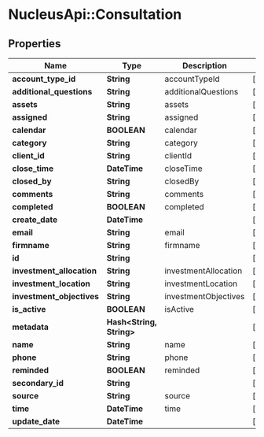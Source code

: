 # NucleusApi::Consultation

## Properties
Name | Type | Description | Notes
------------ | ------------- | ------------- | -------------
**account_type_id** | **String** | accountTypeId | [optional] 
**additional_questions** | **String** | additionalQuestions | [optional] 
**assets** | **String** | assets | [optional] 
**assigned** | **String** | assigned | [optional] 
**calendar** | **BOOLEAN** | calendar | [optional] 
**category** | **String** | category | [optional] 
**client_id** | **String** | clientId | [optional] 
**close_time** | **DateTime** | closeTime | [optional] 
**closed_by** | **String** | closedBy | [optional] 
**comments** | **String** | comments | [optional] 
**completed** | **BOOLEAN** | completed | [optional] 
**create_date** | **DateTime** |  | [optional] 
**email** | **String** | email | [optional] 
**firmname** | **String** | firmname | [optional] 
**id** | **String** |  | [optional] 
**investment_allocation** | **String** | investmentAllocation | [optional] 
**investment_location** | **String** | investmentLocation | [optional] 
**investment_objectives** | **String** | investmentObjectives | [optional] 
**is_active** | **BOOLEAN** | isActive | [optional] 
**metadata** | **Hash&lt;String, String&gt;** |  | [optional] 
**name** | **String** | name | [optional] 
**phone** | **String** | phone | [optional] 
**reminded** | **BOOLEAN** | reminded | [optional] 
**secondary_id** | **String** |  | [optional] 
**source** | **String** | source | [optional] 
**time** | **DateTime** | time | [optional] 
**update_date** | **DateTime** |  | [optional] 


